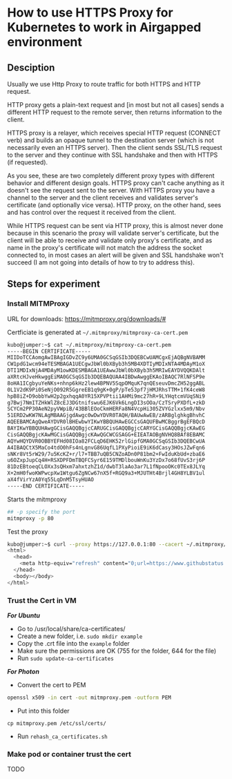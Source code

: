 # How to use HTTPS Proxy for Kubernetes to work in Airgapped environment

## Desciption

Usually we use Http Proxy to route traffic for both HTTPS and HTTP request.

HTTP proxy gets a plain-text request and [in most but not all cases] sends a different HTTP request to the remote server, then returns information to the client.

HTTPS proxy is a relayer, which receives special HTTP request (CONNECT verb) and builds an opaque tunnel to the destination server (which is not necessarily even an HTTPS server). Then the client sends SSL/TLS request to the server and they continue with SSL handshake and then with HTTPS (if requested).

As you see, these are two completely different proxy types with different behavior and different design goals. HTTPS proxy can't cache anything as it doesn't see the request sent to the server. With HTTPS proxy you have a channel to the server and the client receives and validates server's certificate (and optionally vice versa). HTTP proxy, on the other hand, sees and has control over the request it received from the client.

While HTTPS request can be sent via HTTP proxy, this is almost never done because in this scenario the proxy will validate server's certificate, but the client will be able to receive and validate only proxy's certificate, and as name in the proxy's certificate will not match the address the socket connected to, in most cases an alert will be given and SSL handshake won't succeed (I am not going into details of how to try to address this).

## Steps for experiment

### Install MITMProxy

URL for downloads: https://mitmproxy.org/downloads/#

Certficiate is generated at `~/.mitmproxy/mitmproxy-ca-cert.pem`

```sh
kubo@jumper:~$ cat ~/.mitmproxy/mitmproxy-ca-cert.pem
-----BEGIN CERTIFICATE-----
MIIDoTCCAomgAwIBAgIGDvZC9y6UMA0GCSqGSIb3DQEBCwUAMCgxEjAQBgNVBAMM
CW1pdG1wcm94eTESMBAGA1UECgwJbWl0bXByb3h5MB4XDTIyMDIxNTA4MDAyM1oX
DTI1MDIxNjA4MDAyM1owKDESMBAGA1UEAwwJbWl0bXByb3h5MRIwEAYDVQQKDAlt
aXRtcHJveHkwggEiMA0GCSqGSIb3DQEBAQUAA4IBDwAwggEKAoIBAQC7RlNFSP9e
8oHA1ICgbyuYeNKs+nhnp6kHz2lew4BPNV5SqpOMquK7qnQEseuvDmcZH52ggABL
0L1V2dK9Pi0SeNjO092R5GgreEB1q9gK+0gP/pTe53pf7jHMJRhsTTM+1fK4ceW8
hpB8iZ+D9obbYwH2p2gxhqqA0YR15XPVPtii1AHMi9mc27hR+9LYHqtcmVUqSNi9
g7Bwj7NmITZHkWlZ8cEJ3DGtnifswu6EJK6Vk6LngDI3sOOa/CzTSryPXDfL+zkD
SCYCm2PP30AeN2pyVWpiB/43BBlEOoCkmHERFa8N4VcpHi305ZVYGzlxx5m9/Nbv
51ERD2wKW7NLAgMBAAGjgdAwgc0wDwYDVR0TAQH/BAUwAwEB/zARBglghkgBhvhC
AQEEBAMCAgQweAYDVR0lBHEwbwYIKwYBBQUHAwEGCCsGAQUFBwMCBggrBgEFBQcD
BAYIKwYBBQUHAwgGCisGAQQBgjcCARUGCisGAQQBgjcCARYGCisGAQQBgjcKAwEG
CisGAQQBgjcKAwMGCisGAQQBgjcKAwQGCWCGSAGG+EIEATAOBgNVHQ8BAf8EBAMC
AQYwHQYDVR0OBBYEFHd08IOa82FCLqD6EHK52rlGipfGMA0GCSqGSIb3DQEBCwUA
A4IBAQCtX5MaCo4tdO0hFs4nLgnvG86UqfL1PXyPioiE9iK6dCasy3HOsJZwFqn6
sNKr8Vt5rW29/7u5KcKZ+r/l7+TBB7uQB5CNZoADn0P81bm2+FwIduKbUd+zbaE6
u6OZxpJupCq4H+RSXDPFDmTBQFCSyr6E159TMDlbouWnKu3YzDx7o68fUvS3rj6P
81DzEBtoeqCLOXx3sQHxm7ahxtzhZ1d/dwbT3laAo3ar7L1fNpooOKc0TEx8JLYq
X+2mH0fwoKWPwcpXw1Wtgu6ZgNCw67nX5f+RGQ9a3+MJUTHt4Brjl4GH8YLBV1ul
aX4fVirYzA0Yq55LqDnM5TsyHUAO
-----END CERTIFICATE-----
```

Starts the mitmproxy

```sh
## -p specify the port
mitmproxy -p 80
```

Test the proxy

```sh
kubo@jumper:~$ curl --proxy https://127.0.0.1:80 --cacert ~/.mitmproxy/mitmproxy-ca-cert.pem https://githubstatus.com
<html>
  <head>
    <meta http-equiv="refresh" content="0;url=https://www.githubstatus.com/">
  </head>
  <body></body>
</html>
```


### Trust the Cert in VM

***For Ubuntu***

* Go to /usr/local/share/ca-certificates/
* Create a new folder, i.e. `sudo mkdir example`
* Copy the .crt file into the `example` folder
* Make sure the permissions are OK (755 for the folder, 644 for the file)
* Run `sudo update-ca-certificates`

***For Photon***

* Convert the cert to PEM

```sh
openssl x509 -in cert -out mitmproxy.pem -outform PEM
```

* Put into this folder

```
cp mitmproxy.pem /etc/ssl/certs/
```

* Run `rehash_ca_certificates.sh`

### Make pod or container trust the cert

TODO
